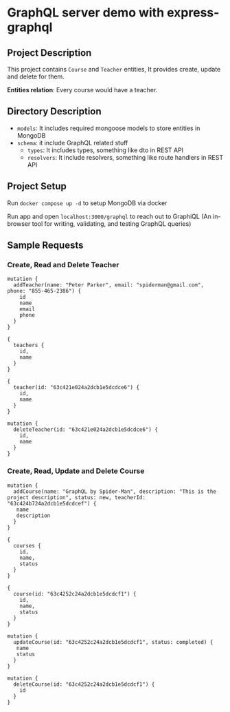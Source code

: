 # GraphQL server demo with express-graphql

## Project Description
This project contains `Course` and `Teacher` entities, It provides create, update and delete for them.

**Entities relation**: Every course would have a teacher.

## Directory Description
* `models`: It includes required mongoose models to store entities in MongoDB
* `schema`: it include GraphQL related stuff
  * `types`: It includes types, something like dto in REST API
  * `resolvers`: It include resolvers, something like route handlers in REST API

## Project Setup
Run `docker compose up -d` to setup MongoDB via docker

Run app and open `localhost:3000/graphql` to reach out to GraphiQL (An in-browser tool for writing, validating, and testing GraphQL queries)

## Sample Requests
### Create, Read and Delete Teacher
```
mutation {
  addTeacher(name: "Peter Parker", email: "spiderman@gmail.com", phone: "855-465-2386") {
    id
    name
    email
    phone
  }
}
```
```
{
  teachers {
    id,
    name
  }
}
```
```
{
  teacher(id: "63c421e024a2dcb1e5dcdce6") {
    id,
    name
  }
}
```
```
mutation {
  deleteTeacher(id: "63c421e024a2dcb1e5dcdce6") {
    id,
    name
  }
}
```
### Create, Read, Update and Delete Course
```
mutation {
  addCourse(name: "GraphQL by Spider-Man", description: "This is the project description", status: new, teacherId: "63c424b724a2dcb1e5dcdcef") {
   name
   description
  }
}
```
```
{
  courses {
    id,
    name,
    status
  }
}
```
```
{
  course(id: "63c4252c24a2dcb1e5dcdcf1") {
    id,
    name,
    status
  }
}
```
```
mutation {
  updateCourse(id: "63c4252c24a2dcb1e5dcdcf1", status: completed) {
   name
   status
  }
}
```
```
mutation {
  deleteCourse(id: "63c4252c24a2dcb1e5dcdcf1") {
    id
  }
}
```